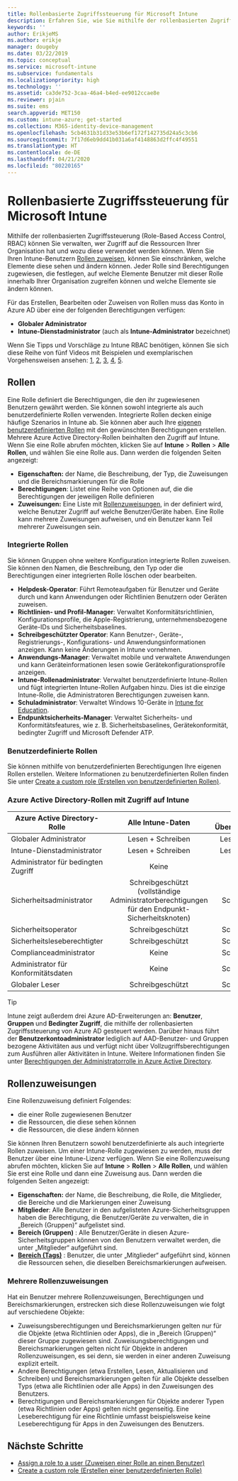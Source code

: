 ```yaml
---
title: Rollenbasierte Zugriffssteuerung für Microsoft Intune
description: Erfahren Sie, wie Sie mithilfe der rollenbasierten Zugriffssteuerung (Role-Based Access Control, RBAC) steuern können, wer in Microsoft Intune Aktionen ausführen und Änderungen vornehmen kann.
keywords: ''
author: ErikjeMS
ms.author: erikje
manager: dougeby
ms.date: 03/22/2019
ms.topic: conceptual
ms.service: microsoft-intune
ms.subservice: fundamentals
ms.localizationpriority: high
ms.technology: ''
ms.assetid: ca3de752-3caa-46a4-b4ed-ee9012ccae8e
ms.reviewer: pjain
ms.suite: ems
search.appverid: MET150
ms.custom: intune-azure; get-started
ms.collection: M365-identity-device-management
ms.openlocfilehash: 5cb4631b31d33e53b6ef172f142735d24a5c3cb6
ms.sourcegitcommit: 7f17d6eb9dd41b031a6af4148863d2ffc4f49551
ms.translationtype: HT
ms.contentlocale: de-DE
ms.lasthandoff: 04/21/2020
ms.locfileid: "80220165"
---
```

# <a name="role-based-access-control-rbac-with-microsoft-intune"></a>Rollenbasierte Zugriffssteuerung für Microsoft Intune

Mithilfe der rollenbasierten Zugriffssteuerung (Role-Based Access Control, RBAC) können Sie verwalten, wer Zugriff auf die Ressourcen Ihrer Organisation hat und wozu diese verwendet werden können.  Wenn Sie Ihren Intune-Benutzern [Rollen zuweisen](assign-role.md), können Sie einschränken, welche Elemente diese sehen und ändern können. Jeder Rolle sind Berechtigungen zugewiesen, die festlegen, auf welche Elemente Benutzer mit dieser Rolle innerhalb Ihrer Organisation zugreifen können und welche Elemente sie ändern können.

Für das Erstellen, Bearbeiten oder Zuweisen von Rollen muss das Konto in Azure AD über eine der folgenden Berechtigungen verfügen:
- **Globaler Administrator**
- **Intune-Dienstadministrator** (auch als **Intune-Administrator** bezeichnet)

Wenn Sie Tipps und Vorschläge zu Intune RBAC benötigen, können Sie sich diese Reihe von fünf Videos mit Beispielen und exemplarischen Vorgehensweisen ansehen: [1](https://www.youtube.com/watch?v=5deXLMLcnKY), [2](https://www.youtube.com/watch?v=38dnMBLuxbQ), [3](https://www.youtube.com/watch?v=6vqg9cAkMbY), [4](https://www.youtube.com/watch?v=5yOLajFFMHE), [5](https://www.youtube.com/watch?v=P5DDvsSF4Wk).

## <a name="roles"></a>Rollen
Eine Rolle definiert die Berechtigungen, die den ihr zugewiesenen Benutzern gewährt werden.
Sie können sowohl integrierte als auch benutzerdefinierte Rollen verwenden. Integrierte Rollen decken einige häufige Szenarios in Intune ab. Sie können aber auch Ihre [eigenen benutzerdefinierten Rollen](create-custom-role.md) mit den gewünschten Berechtigungen erstellen. Mehrere Azure Active Directory-Rollen beinhalten den Zugriff auf Intune.
Wenn Sie eine Rolle abrufen möchten, klicken Sie auf **Intune** > **Rollen** > **Alle Rollen**, und wählen Sie eine Rolle aus. Dann werden die folgenden Seiten angezeigt:

- **Eigenschaften:** der Name, die Beschreibung, der Typ, die Zuweisungen und die Bereichsmarkierungen für die Rolle 
- **Berechtigungen**: Listet eine Reihe von Optionen auf, die die Berechtigungen der jeweiligen Rolle definieren
- **Zuweisungen:** Eine Liste mit [Rollenzuweisungen]( assign-role.md), in der definiert wird, welche Benutzer Zugriff auf welche Benutzer/Geräte haben. Eine Rolle kann mehrere Zuweisungen aufweisen, und ein Benutzer kann Teil mehrerer Zuweisungen sein.

### <a name="built-in-roles"></a>Integrierte Rollen
Sie können Gruppen ohne weitere Konfiguration integrierte Rollen zuweisen. Sie können den Namen, die Beschreibung, den Typ oder die Berechtigungen einer integrierten Rolle löschen oder bearbeiten.

- **Helpdesk-Operator**: Führt Remoteaufgaben für Benutzer und Geräte durch und kann Anwendungen oder Richtlinien Benutzern oder Geräten zuweisen.
- **Richtlinien- und Profil-Manager**: Verwaltet Konformitätsrichtlinien, Konfigurationsprofile, die Apple-Registrierung, unternehmensbezogene Geräte-IDs und Sicherheitsbaselines.
- **Schreibgeschützter Operator**: Kann Benutzer-, Geräte-, Registrierungs-, Konfigurations- und Anwendungsinformationen anzeigen. Kann keine Änderungen in Intune vornehmen.
- **Anwendungs-Manager**: Verwaltet mobile und verwaltete Anwendungen und kann Geräteinformationen lesen sowie Gerätekonfigurationsprofile anzeigen.
- **Intune-Rollenadministrator**: Verwaltet benutzerdefinierte Intune-Rollen und fügt integrierten Intune-Rollen Aufgaben hinzu. Dies ist die einzige Intune-Rolle, die Administratoren Berechtigungen zuweisen kann.
- **Schuladministrator**: Verwaltet Windows 10-Geräte in [Intune for Education](introduction-intune-education.md).
- **Endpunktsicherheits-Manager**: Verwaltet Sicherheits- und Konformitätsfeatures, wie z. B. Sicherheitsbaselines, Gerätekonformität, bedingter Zugriff und Microsoft Defender ATP.

### <a name="custom-roles"></a>Benutzerdefinierte Rollen
Sie können mithilfe von benutzerdefinierten Berechtigungen Ihre eigenen Rollen erstellen. Weitere Informationen zu benutzerdefinierten Rollen finden Sie unter [Create a custom role (Erstellen von benutzerdefinierten Rollen)](create-custom-role.md).

### <a name="azure-active-directory-roles-with-intune-access"></a>Azure Active Directory-Rollen mit Zugriff auf Intune
| Azure Active Directory-Rolle | Alle Intune-Daten | Intune-Überwachungsdaten |
| --- | :---: | :---: |
| Globaler Administrator | Lesen + Schreiben | Lesen + Schreiben |
| Intune-Dienstadministrator | Lesen + Schreiben | Lesen + Schreiben |
| Administrator für bedingten Zugriff | Keine | Keine |
| Sicherheitsadministrator | Schreibgeschützt (vollständige Administratorberechtigungen für den Endpunkt-Sicherheitsknoten) | Schreibgeschützt |
| Sicherheitsoperator | Schreibgeschützt | Schreibgeschützt |
| Sicherheitsleseberechtigter | Schreibgeschützt | Schreibgeschützt |
| Complianceadministrator | Keine | Schreibgeschützt |
| Administrator für Konformitätsdaten | Keine | Schreibgeschützt |
| Globaler Leser | Schreibgeschützt | Schreibgeschützt |

> [!TIP]
> Intune zeigt außerdem drei Azure AD-Erweiterungen an: **Benutzer**, **Gruppen** und **Bedingter Zugriff**, die mithilfe der rollenbasierten Zugriffssteuerung von Azure AD gesteuert werden. Darüber hinaus führt der **Benutzerkontoadministrator** lediglich auf AAD-Benutzer- und Gruppen bezogene Aktivitäten aus und verfügt nicht über Vollzugriffsberechtigungen zum Ausführen aller Aktivitäten in Intune. Weitere Informationen finden Sie unter [Berechtigungen der Administratorrolle in Azure Active Directory](https://docs.microsoft.com/azure/active-directory/active-directory-assign-admin-roles).

## <a name="role-assignments"></a>Rollenzuweisungen
Eine Rollenzuweisung definiert Folgendes:

- die einer Rolle zugewiesenen Benutzer
- die Ressourcen, die diese sehen können
- die Ressourcen, die diese ändern können

Sie können Ihren Benutzern sowohl benutzerdefinierte als auch integrierte Rollen zuweisen. Um einer Intune-Rolle zugewiesen zu werden, muss der Benutzer über eine Intune-Lizenz verfügen.
Wenn Sie eine Rollenzuweisung abrufen möchten, klicken Sie auf **Intune** > **Rollen** > **Alle Rollen**, und wählen Sie erst eine Rolle und dann eine Zuweisung aus. Dann werden die folgenden Seiten angezeigt:

- **Eigenschaften:** der Name, die Beschreibung, die Rolle, die Mitglieder, die Bereiche und die Markierungen einer Zuweisung
- **Mitglieder**: Alle Benutzer in den aufgelisteten Azure-Sicherheitsgruppen haben die Berechtigung, die Benutzer/Geräte zu verwalten, die in „Bereich (Gruppen)“ aufgelistet sind.
- **Bereich (Gruppen)** : Alle Benutzer/Geräte in diesen Azure-Sicherheitsgruppen können von den Benutzern verwaltet werden, die unter „Mitglieder“ aufgeführt sind.
- **[Bereich (Tags)](scope-tags.md)** : Benutzer, die unter „Mitglieder“ aufgeführt sind, können die Ressourcen sehen, die dieselben Bereichsmarkierungen aufweisen.

### <a name="multiple-role-assignments"></a>Mehrere Rollenzuweisungen
Hat ein Benutzer mehrere Rollenzuweisungen, Berechtigungen und Bereichsmarkierungen, erstrecken sich diese Rollenzuweisungen wie folgt auf verschiedene Objekte:

- Zuweisungsberechtigungen und Bereichsmarkierungen gelten nur für die Objekte (etwa Richtlinien oder Apps), die in „Bereich (Gruppen)“ dieser Gruppe zugewiesen sind. Zuweisungsberechtigungen und Bereichsmarkierungen gelten nicht für Objekte in anderen Rollenzuweisungen, es sei denn, sie werden in einer anderen Zuweisung explizit erteilt.
- Andere Berechtigungen (etwa Erstellen, Lesen, Aktualisieren und Schreiben) und Bereichsmarkierungen gelten für alle Objekte desselben Typs (etwa alle Richtlinien oder alle Apps) in den Zuweisungen des Benutzers.
- Berechtigungen und Bereichsmarkierungen für Objekte anderer Typen (etwa Richtlinien oder Apps) gelten nicht gegenseitig. Eine Leseberechtigung für eine Richtlinie umfasst beispielsweise keine Leseberechtigung für Apps in den Zuweisungen des Benutzers.

## <a name="next-steps"></a>Nächste Schritte
- [Assign a role to a user (Zuweisen einer Rolle an einen Benutzer)](assign-role.md)
- [Create a custom role (Erstellen einer benutzerdefinierten Rolle)](create-custom-role.md)
